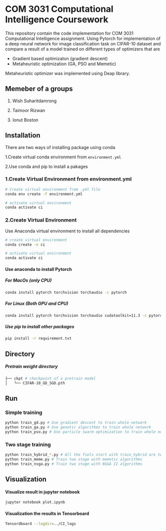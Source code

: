 # COM 3031 Computational Intelligence Coursework 

This repository contain the code implementation for COM 3031 Computational Intelligence assignment.
Using Pytorch for implementation of a deep neural network for image classification task on CIFAR-10 dataset
and compare a result of a model trained on different types of optimizers that are

- Gradient based optimizaton (gradient descent)
- Metaheuristic optimization (GA, PSO  and Memetic)

Metaheuristic optimizer was implemented using Deap library.

## Memeber of a groups

1. Wish Suharitdamrong

2. Taimoor Rizwan

3. Ionut Boston

## Installation

There are two ways of installing package using conda

1.Create virtual conda environment from ```environment.yml ```

2.Use conda and  pip to install a pakages


### 1.Create Virtual Environment from environment.yml

```bash
# Create virtual environment from .yml file
conda env create -f environment.yml

# activate virtual environment
conda activate ci 
```

### 2.Create Virtual Environment

Use Anaconda virtual environment to install all dependencies

```bash
# create virtual environment
conda create -n ci 

# activate virtual environment
conda activate ci 
```
#### Use anaconda to install Pytorch

##### For MacOs (only CPU)
```bash
conda install pytorch torchvision torchaudio -c pytorch
```
##### For Linux (Both GPU and CPU)
```bash
conda install pytorch torchvision torchaudio cudatoolkit=11.3 -c pytorch
```

##### Use pip to install other packages

```bash
pip install -r requirement.txt
```

## Directory

##### Pretrain weight directory
```bash
├── ckpt # checkpoint of a pretrain model
│   └── CIFAR-10_GD_SGD.pth
```

## Run

### Simple training

```bash
python train_gd.py # Use gradient descent to train whole network
python train_ga.py # Use genetic algorithms to train whole network
python train_pso.py # Use particle swarm optimization to train whole network
```


### Two stage training 



```bash
python train_hybrid_*.py # All the fiels start with train_hybrid are two stage training
python train_meme.py # Train two stage with memetic algorithms
python train_nsga.py # Train two stage with NSGA II algorithms
```

## Visualization

#### Visualize result in jupyter notebook
```bash
jupyter notebook plot.ipynb
```

#### Visualization the results in Tensorboard
```bash
Tensordboard --logdir=../CI_logs 
```

